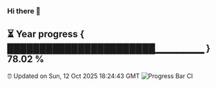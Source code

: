 ### Hi there 👋
⏳ Year progress { ███████████████████████▁▁▁▁▁▁▁ } 78.02 %
---
⏰ Updated on Sun, 12 Oct 2025 18:24:43 GMT
![Progress Bar CI](https://github.com/liununu/liununu/workflows/Progress%20Bar%20CI/badge.svg)
